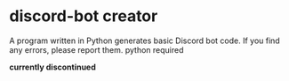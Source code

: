 # discord-bot creator
A program written in Python generates basic Discord bot code. If you find any errors, please report them.
python required

**currently discontinued**
